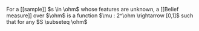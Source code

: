 For a [[sample]] $s \in \ohm$ whose features are unknown, a [[Belief measure]] over $\ohm$ is a function $\mu : 2^\ohm \rightarrow [0,1]$ such that for any $S \subseteq \ohm$ 